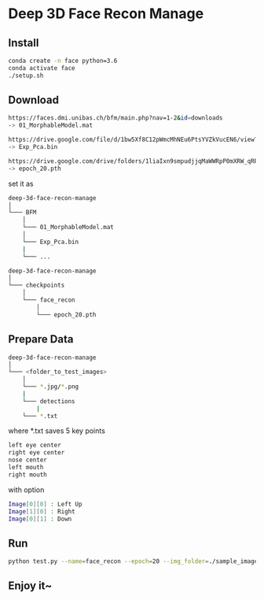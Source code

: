 # Deep 3D Face Recon Manage

## Install

```bash
conda create -n face python=3.6
conda activate face
./setup.sh
```

## Download

```bash
https://faces.dmi.unibas.ch/bfm/main.php?nav=1-2&id=downloads
-> 01_MorphableModel.mat
```

```bash
https://drive.google.com/file/d/1bw5Xf8C12pWmcMhNEu6PtsYVZkVucEN6/view?usp=sharing
-> Exp_Pca.bin
```

```bash
https://drive.google.com/drive/folders/1liaIxn9smpudjjqMaWWRpP0mXRW_qRPP?usp=sharing
-> epoch_20.pth
```

set it as

```bash
deep-3d-face-recon-manage
│
└─── BFM
    │
    └─── 01_MorphableModel.mat
    │
    └─── Exp_Pca.bin
    |
    └─── ...
```

```bash
deep-3d-face-recon-manage
│
└─── checkpoints
    │
    └─── face_recon
        │
        └─── epoch_20.pth
```

## Prepare Data

```bash
deep-3d-face-recon-manage
│
└─── <folder_to_test_images>
    │
    └─── *.jpg/*.png
    |
    └─── detections
        |
	└─── *.txt
```

where \*.txt saves 5 key points

```bash
left eye center
right eye center
nose center
left mouth
right mouth
```

with option

```bash
Image[0][0] : Left Up
Image[1][0] : Right
Image[0][1] : Down
```

## Run

```bash
python test.py --name=face_recon --epoch=20 --img_folder=./sample_image/
```

## Enjoy it~

